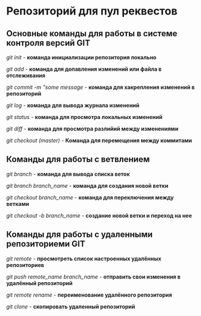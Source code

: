 # Репозиторий для пул реквестов

## Основные команды для работы в системе контроля версий GIT

*git init* - **команда инициализации репозитория локально**

*git add* - **команда для допавления изменений или файла в отслеживания**

*git commit -m "some message* - **команда для хакрепления изменений в репозиторий**

*git log* - **команда для вывода журнала изменений**

*git status* - **команда для просмотра локальных изменений**

*git diff* - **команда для просмотра разлийий между изменениями**

*git checkout (master)* - **Команда для перемещения между коммитами**

## Команды для работы с ветвлением

*git branch* - __команда для вывода списка веток__

*git branch branch_name* - __команда для создания новой ветки__

*git checkout branch_name* - __команда для переключения между ветками__

*git checkout -b branch_name* - __создание новой ветки и переход на нее__

## Команды для работы с удаленными репозиториеми GIT

*git remote* - __просмотреть список настроенных удалённых репозиториев__

*git push remote_name branch_name* - __отправить свои изменения в удалённый репозиторий__

*git remote rename* - __переименование удалённого репозитория__

*git clone* - __скопировать удаленный репозиторий__
